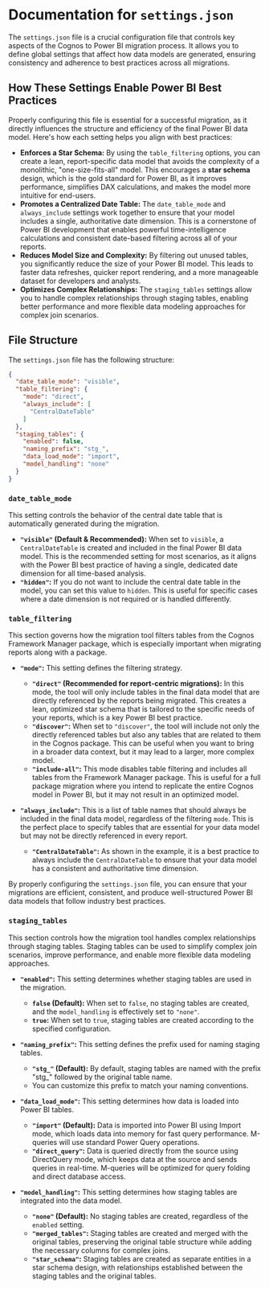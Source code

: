 # Documentation for `settings.json`

The `settings.json` file is a crucial configuration file that controls key aspects of the Cognos to Power BI migration process. It allows you to define global settings that affect how data models are generated, ensuring consistency and adherence to best practices across all migrations.

## How These Settings Enable Power BI Best Practices

Properly configuring this file is essential for a successful migration, as it directly influences the structure and efficiency of the final Power BI data model. Here's how each setting helps you align with best practices:

-   **Enforces a Star Schema:** By using the `table_filtering` options, you can create a lean, report-specific data model that avoids the complexity of a monolithic, "one-size-fits-all" model. This encourages a **star schema** design, which is the gold standard for Power BI, as it improves performance, simplifies DAX calculations, and makes the model more intuitive for end-users.
-   **Promotes a Centralized Date Table:** The `date_table_mode` and `always_include` settings work together to ensure that your model includes a single, authoritative date dimension. This is a cornerstone of Power BI development that enables powerful time-intelligence calculations and consistent date-based filtering across all of your reports.
-   **Reduces Model Size and Complexity:** By filtering out unused tables, you significantly reduce the size of your Power BI model. This leads to faster data refreshes, quicker report rendering, and a more manageable dataset for developers and analysts.
-   **Optimizes Complex Relationships:** The `staging_tables` settings allow you to handle complex relationships through staging tables, enabling better performance and more flexible data modeling approaches for complex join scenarios.

## File Structure

The `settings.json` file has the following structure:

```json
{
  "date_table_mode": "visible",
  "table_filtering": {
    "mode": "direct",
    "always_include": [
      "CentralDateTable"
    ]
  },
  "staging_tables": {
    "enabled": false,
    "naming_prefix": "stg_",
    "data_load_mode": "import",
    "model_handling": "none"
  }
}
```

### `date_table_mode`

This setting controls the behavior of the central date table that is automatically generated during the migration.

-   **`"visible"` (Default & Recommended):** When set to `visible`, a `CentralDateTable` is created and included in the final Power BI data model. This is the recommended setting for most scenarios, as it aligns with the Power BI best practice of having a single, dedicated date dimension for all time-based analysis.
-   **`"hidden"`:** If you do not want to include the central date table in the model, you can set this value to `hidden`. This is useful for specific cases where a date dimension is not required or is handled differently.

### `table_filtering`

This section governs how the migration tool filters tables from the Cognos Framework Manager package, which is especially important when migrating reports along with a package.

-   **`"mode"`:** This setting defines the filtering strategy.
    -   **`"direct"` (Recommended for report-centric migrations):** In this mode, the tool will only include tables in the final data model that are directly referenced by the reports being migrated. This creates a lean, optimized star schema that is tailored to the specific needs of your reports, which is a key Power BI best practice.
    -   **`"discover"`:** When set to `"discover"`, the tool will include not only the directly referenced tables but also any tables that are related to them in the Cognos package. This can be useful when you want to bring in a broader data context, but it may lead to a larger, more complex model.
    -   **`"include-all"`:** This mode disables table filtering and includes all tables from the Framework Manager package. This is useful for a full package migration where you intend to replicate the entire Cognos model in Power BI, but it may not result in an optimized model.

-   **`"always_include"`:** This is a list of table names that should always be included in the final data model, regardless of the filtering `mode`. This is the perfect place to specify tables that are essential for your data model but may not be directly referenced in every report.
    -   **`"CentralDateTable"`:** As shown in the example, it is a best practice to always include the `CentralDateTable` to ensure that your data model has a consistent and authoritative time dimension.

By properly configuring the `settings.json` file, you can ensure that your migrations are efficient, consistent, and produce well-structured Power BI data models that follow industry best practices. 

### `staging_tables`

This section controls how the migration tool handles complex relationships through staging tables. Staging tables can be used to simplify complex join scenarios, improve performance, and enable more flexible data modeling approaches.

-   **`"enabled"`:** This setting determines whether staging tables are used in the migration.
    -   **`false` (Default):** When set to `false`, no staging tables are created, and the `model_handling` is effectively set to `"none"`.
    -   **`true`:** When set to `true`, staging tables are created according to the specified configuration.

-   **`"naming_prefix"`:** This setting defines the prefix used for naming staging tables.
    -   **`"stg_"` (Default):** By default, staging tables are named with the prefix "stg_" followed by the original table name.
    -   You can customize this prefix to match your naming conventions.

-   **`"data_load_mode"`:** This setting determines how data is loaded into Power BI tables.
    -   **`"import"` (Default):** Data is imported into Power BI using Import mode, which loads data into memory for fast query performance. M-queries will use standard Power Query operations.
    -   **`"direct_query"`:** Data is queried directly from the source using DirectQuery mode, which keeps data at the source and sends queries in real-time. M-queries will be optimized for query folding and direct database access.

-   **`"model_handling"`:** This setting determines how staging tables are integrated into the data model.
    -   **`"none"` (Default):** No staging tables are created, regardless of the `enabled` setting.
    -   **`"merged_tables"`:** Staging tables are created and merged with the original tables, preserving the original table structure while adding the necessary columns for complex joins.
    -   **`"star_schema"`:** Staging tables are created as separate entities in a star schema design, with relationships established between the staging tables and the original tables.